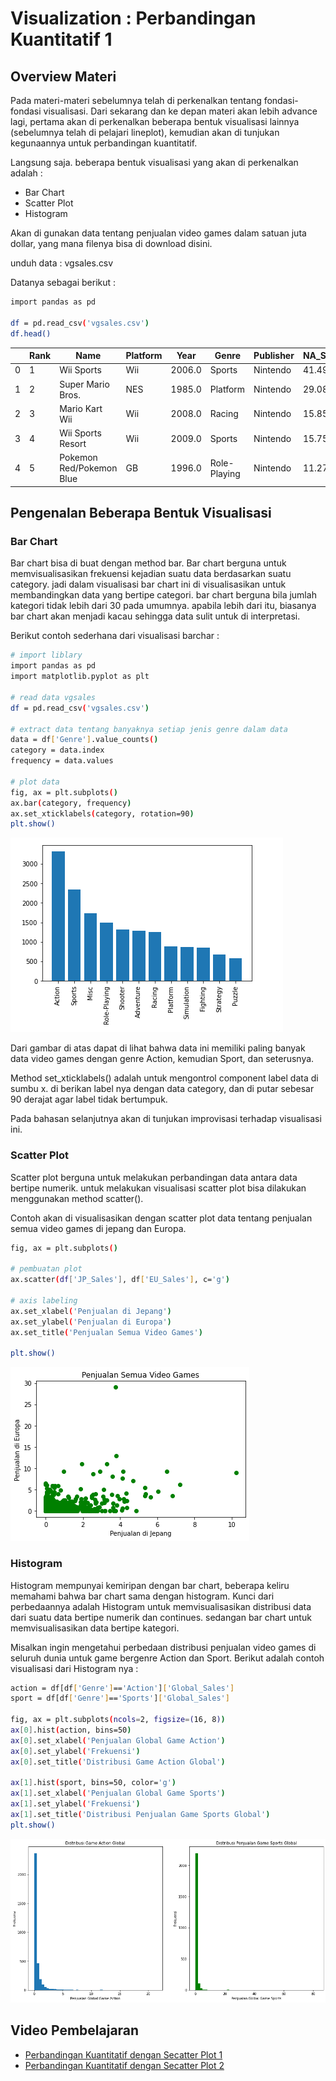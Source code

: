 <h1>Visualization : Perbandingan Kuantitatif 1</h1>
<h2>Overview Materi</h2>

Pada materi-materi sebelumnya telah di perkenalkan tentang fondasi-fondasi visualisasi. Dari sekarang dan ke depan materi akan lebih advance lagi, pertama akan di perkenalkan beberapa bentuk visualisasi lainnya (sebelumnya telah di pelajari lineplot), kemudian akan di tunjukan kegunaannya untuk perbandingan kuantitatif.

Langsung saja. beberapa bentuk visualisasi yang akan di perkenalkan adalah :
<ul>
    <li>Bar Chart</li>
    <li>Scatter Plot</li>
    <li>Histogram</li>
</ul>

Akan di gunakan data tentang penjualan video games dalam satuan juta dollar, yang mana filenya bisa di download disini.

unduh data : vgsales.csv

Datanya sebagai berikut :
```sh
import pandas as pd

df = pd.read_csv('vgsales.csv')
df.head()
```

|	|Rank	|Name						|Platform	|Year	|Genre			|Publisher	|NA_Sales	|EU_Sales	|JP_Sales	|Other_Sales	|Global_Sales	|
|---|-------|---------------------------|-----------|-------|---------------|-----------|-----------|-----------|-----------|---------------|-------|
|0	|1		|Wii Sports					|Wii		|2006.0	|Sports			|Nintendo	|41.49		|29.02		|3.77		|8.46			|82.74	|
|1	|2		|Super Mario Bros.			|NES		|1985.0	|Platform		|Nintendo	|29.08		|3.58		|6.81		|0.77			|40.24	|
|2	|3		|Mario Kart Wii				|Wii		|2008.0	|Racing			|Nintendo	|15.85		|12.88		|3.79		|3.31			|35.82	|
|3	|4		|Wii Sports Resort			|Wii		|2009.0	|Sports			|Nintendo	|15.75		|11.01		|3.28		|2.96			|33.00	|
|4	|5		|Pokemon Red/Pokemon Blue	|GB			|1996.0	|Role-Playing	|Nintendo	|11.27		|8.89		|10.22		|1.00			|31.37	|

<h2>Pengenalan Beberapa Bentuk Visualisasi</h2>
<h3>Bar Chart</h3>

Bar chart bisa di buat dengan method bar. Bar chart berguna untuk memvisualisasikan frekuensi kejadian suatu data berdasarkan suatu category. jadi dalam visualisasi bar chart ini di visualisasikan untuk membandingkan data yang bertipe categori. bar chart berguna bila jumlah kategori tidak lebih dari 30 pada umumnya. apabila lebih dari itu, biasanya bar chart akan menjadi kacau sehingga data sulit untuk di interpretasi.

Berikut contoh sederhana dari visualisasi barchar :
```sh
# import liblary
import pandas as pd
import matplotlib.pyplot as plt

# read data vgsales
df = pd.read_csv('vgsales.csv')

# extract data tentang banyaknya setiap jenis genre dalam data
data = df['Genre'].value_counts()
category = data.index
frequency = data.values

# plot data
fig, ax = plt.subplots()
ax.bar(category, frequency)
ax.set_xticklabels(category, rotation=90)
plt.show()
```

<img src="https://github.com/boyzitakazi/Source-Code-Belajar/blob/master/Python%20Course%20For%20Data%20Science/img/IMG%20WEEK%203/kuantitatif1.png" alt="kuantitatif1">

Dari gambar di atas dapat di lihat bahwa data ini memiliki paling banyak data video games dengan genre Action, kemudian Sport, dan seterusnya.

Method set_xticklabels() adalah untuk mengontrol component label data di sumbu x. di berikan label nya dengan data category, dan di putar sebesar 90 derajat agar label tidak bertumpuk.

Pada bahasan selanjutnya akan di tunjukan improvisasi terhadap visualisasi ini.
<h3>Scatter Plot</h3>

Scatter plot berguna untuk melakukan perbandingan data antara data bertipe numerik. untuk melakukan visualisasi scatter plot bisa dilakukan menggunakan method scatter().

Contoh akan di visualisasikan dengan scatter plot data tentang penjualan semua video games di jepang dan Europa.
```sh
fig, ax = plt.subplots()

# pembuatan plot
ax.scatter(df['JP_Sales'], df['EU_Sales'], c='g')

# axis labeling
ax.set_xlabel('Penjualan di Jepang')
ax.set_ylabel('Penjualan di Europa')
ax.set_title('Penjualan Semua Video Games')

plt.show()
```
<img src="https://github.com/boyzitakazi/Source-Code-Belajar/blob/master/Python%20Course%20For%20Data%20Science/img/IMG%20WEEK%203/kuantitatif2.png" alt="kuantitatif2">

<h3>Histogram</h3>

Histogram mempunyai kemiripan dengan bar chart, beberapa keliru memahami bahwa bar chart sama dengan histogram. Kunci dari perbedaannya adalah Histogram untuk memvisualisasikan distribusi data dari suatu data bertipe numerik dan continues. sedangan bar chart untuk memvisualisasikan data bertipe kategori.

Misalkan ingin mengetahui perbedaan distribusi penjualan video games di seluruh dunia untuk game bergenre Action dan Sport. Berikut adalah contoh visualisasi dari Histogram nya :
```sh
action = df[df['Genre']=='Action']['Global_Sales']
sport = df[df['Genre']=='Sports']['Global_Sales']

fig, ax = plt.subplots(ncols=2, figsize=(16, 8))
ax[0].hist(action, bins=50)
ax[0].set_xlabel('Penjualan Global Game Action')
ax[0].set_ylabel('Frekuensi')
ax[0].set_title('Distribusi Game Action Global')

ax[1].hist(sport, bins=50, color='g')
ax[1].set_xlabel('Penjualan Global Game Sports')
ax[1].set_ylabel('Frekuensi')
ax[1].set_title('Distribusi Penjualan Game Sports Global')
plt.show()
```

<img src="https://github.com/boyzitakazi/Source-Code-Belajar/blob/master/Python%20Course%20For%20Data%20Science/img/IMG%20WEEK%203/kuantitatif3.png" alt="kuantitatif3">

<h2>Video Pembelajaran</h2>
<ul>
    <li><a href="https://youtu.be/zduwtYbQnkE">Perbandingan Kuantitatif dengan Secatter Plot 1</a></li>
    <li><a href="https://youtu.be/FTqGQXf-XOg">Perbandingan Kuantitatif dengan Secatter Plot 2</a></li>
</ul>
